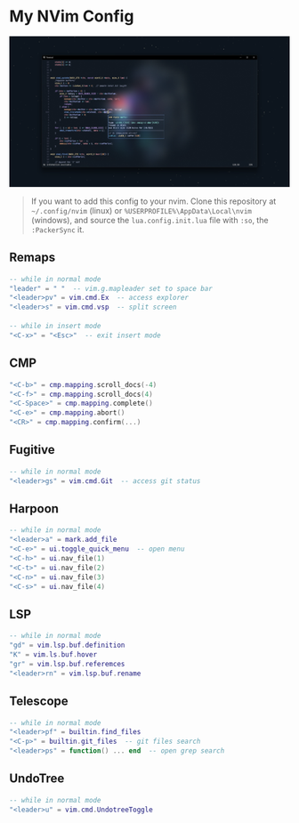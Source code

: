 # My NVim Config

![Preview](preview.png)

> If you want to add this config to your nvim. Clone this repository at `~/.config/nvim` (linux) or `%USERPROFILE%\AppData\Local\nvim` (windows), and source the `lua.config.init.lua` file with `:so`, the `:PackerSync` it. 

## Remaps
```lua
-- while in normal mode
"leader" = " "  -- vim.g.mapleader set to space bar
"<leader>pv" = vim.cmd.Ex  -- access explorer
"<leader>s" = vim.cmd.vsp  -- split screen

-- while in insert mode
"<C-x>" = "<Esc>"  -- exit insert mode
```

## CMP
```lua
"<C-b>" = cmp.mapping.scroll_docs(-4)
"<C-f>" = cmp.mapping.scroll_docs(4)
"<C-Space>" = cmp.mapping.complete()
"<C-e>" = cmp.mapping.abort()
"<CR>" = cmp.mapping.confirm(...)
```

## Fugitive
```lua
-- while in normal mode
"<leader>gs" = vim.cmd.Git  -- access git status
```

## Harpoon
```lua
-- while in normal mode
"<leader>a" = mark.add_file
"<C-e>" = ui.toggle_quick_menu  -- open menu
"<C-h>" = ui.nav_file(1)
"<C-t>" = ui.nav_file(2)
"<C-n>" = ui.nav_file(3)
"<C-s>" = ui.nav_file(4)
```

## LSP
```lua
-- while in normal mode
"gd" = vim.lsp.buf.definition
"K" = vim.ls.buf.hover
"gr" = vim.lsp.buf.referemces
"<leader>rn" = vim.lsp.buf.rename
```

## Telescope
```lua
-- while in normal mode
"<leader>pf" = builtin.find_files
"<C-p>" = builtin.git_files  -- git files search
"<leader>ps" = function() ... end  -- open grep search
```

## UndoTree
```lua
-- while in normal mode
"<leader>u" = vim.cmd.UndotreeToggle
```
